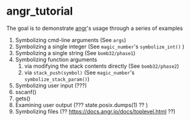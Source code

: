 # angr_tutorial
The goal is to demonstrate [angr](https://github.com/angr/angr)'s usage through a series of examples

1. Symbolizing cmd-line arguments (See `args`)
2. Symbolizing a single integer (See `magic_number`'s `symbolize_int()` )
2. Symbolizing a single string (See `bomb32/phase1`)
3. Symbolizing function arguments
    1. via modifying the stack contents directly (See `bomb32/phase2`)
    2. via `stack_push(symbol)` (See `magic_number`'s `symbolize_stack_param()`)
4. Symbolizing user input (???)
  1. sscanf()
  2. gets()
5. Examining user output (??? state.posix.dumps(1) ?? )
6. Symbolizing files (?? https://docs.angr.io/docs/toplevel.html ??)
